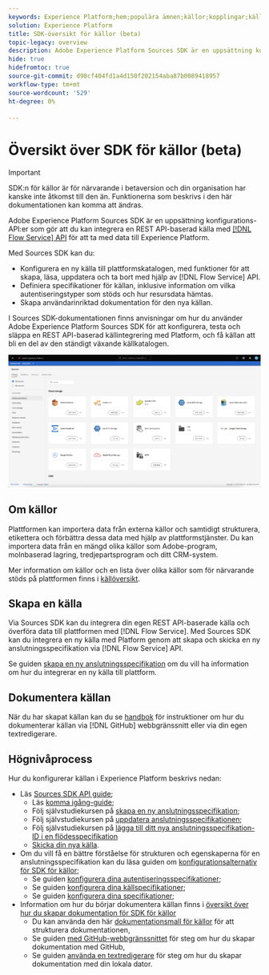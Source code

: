 ```yaml
---
keywords: Experience Platform;hem;populära ämnen;källor;kopplingar;källkopplingar;källor sdk;sdk;SDK
solution: Experience Platform
title: SDK-översikt för källor (beta)
topic-legacy: overview
description: Adobe Experience Platform Sources SDK är en uppsättning konfigurations-API:er som gör att du kan integrera en REST API-baserad källa med API:t för Flow Service för att överföra data till Experience Platform.
hide: true
hidefromtoc: true
source-git-commit: d98cf404fd1a4d150f202154aba87b0089418957
workflow-type: tm+mt
source-wordcount: '529'
ht-degree: 0%

---
```


# Översikt över SDK för källor (beta)

>[!IMPORTANT]
>
>SDK:n för källor är för närvarande i betaversion och din organisation har kanske inte åtkomst till den än. Funktionerna som beskrivs i den här dokumentationen kan komma att ändras.

Adobe Experience Platform Sources SDK är en uppsättning konfigurations-API:er som gör att du kan integrera en REST API-baserad källa med [[!DNL Flow Service] API](https://www.adobe.io/experience-platform-apis/references/flow-service/) för att ta med data till Experience Platform.

Med Sources SDK kan du:

* Konfigurera en ny källa till plattformskatalogen, med funktioner för att skapa, läsa, uppdatera och ta bort med hjälp av [!DNL Flow Service] API.
* Definiera specifikationer för källan, inklusive information om vilka autentiseringstyper som stöds och hur resursdata hämtas.
* Skapa användarinriktad dokumentation för den nya källan.

I Sources SDK-dokumentationen finns anvisningar om hur du använder Adobe Experience Platform Sources SDK för att konfigurera, testa och släppa en REST API-baserad källintegrering med Platform, och få källan att bli en del av den ständigt växande källkatalogen.

![katalog](./assets/catalog.png)

## Om källor

Plattformen kan importera data från externa källor och samtidigt strukturera, etikettera och förbättra dessa data med hjälp av plattformstjänster. Du kan importera data från en mängd olika källor som Adobe-program, molnbaserad lagring, tredjepartsprogram och ditt CRM-system.

Mer information om källor och en lista över olika källor som för närvarande stöds på plattformen finns i [källöversikt](../home.md).

## Skapa en källa

Via Sources SDK kan du integrera din egen REST API-baserade källa och överföra data till plattformen med [!DNL Flow Service]. Med Sources SDK kan du integrera en ny källa med Platform genom att skapa och skicka en ny anslutningsspecifikation via [!DNL Flow Service] API.

Se guiden [skapa en ny anslutningsspecifikation](./api/api-overview.md) om du vill ha information om hur du integrerar en ny källa till plattform.

## Dokumentera källan

När du har skapat källan kan du se [handbok](./documentation/doc-overview.md) för instruktioner om hur du dokumenterar källan via [!DNL GitHub] webbgränssnitt eller via din egen textredigerare.

## Högnivåprocess

Hur du konfigurerar källan i Experience Platform beskrivs nedan:

* Läs [Sources SDK API guide](./api/api-overview.md);
   * Läs [komma igång-guide](./api/getting-started.md);
   * Följ självstudiekursen på [skapa en ny anslutningsspecifikation](./api/create.md);
   * Följ självstudiekursen på [uppdatera anslutningsspecifikationen](./api/update-connection-specs.md);
   * Följ självstudiekursen på [lägga till ditt nya anslutningsspecifikation-ID i en flödesspecifikation](./api/update-flow-specs.md)
   * [Skicka din nya källa](./api/submit.md).
* Om du vill få en bättre förståelse för strukturen och egenskaperna för en anslutningsspecifikation kan du läsa guiden om [konfigurationsalternativ för SDK för källor](./config/config.md);
   * Se guiden [konfigurera dina autentiseringsspecifikationer](./config/authspec.md);
   * Se guiden [konfigurera dina källspecifikationer](./config/sourcespec.md);
   * Se guiden [konfigurera dina specifikationer](./config/explorespec.md);
* Information om hur du börjar dokumentera källan finns i [översikt över hur du skapar dokumentation för SDK för källor](./documentation/doc-overview.md)
   * Du kan använda den här [dokumentationsmall för källor](./documentation/template.md) för att strukturera dokumentationen,
   * Se guiden [med GitHub-webbgränssnittet](./documentation/github.md) för steg om hur du skapar dokumentation med GitHub,
   * Se guiden [använda en textredigerare](./documentation/text-editor.md) för steg om hur du skapar dokumentation med din lokala dator.


